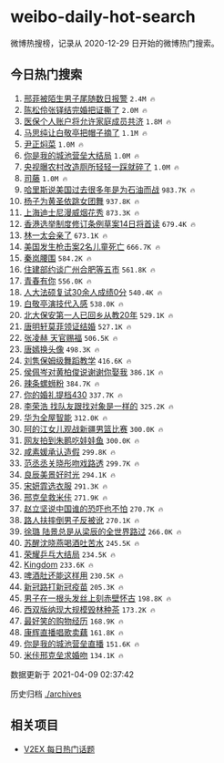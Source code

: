 # weibo-daily-hot-search

微博热搜榜，记录从 2020-12-29 日开始的微博热门搜索。

## 今日热门搜索

<!-- BEGIN -->

1. [邢菲被陌生男子尾随数日报警](https://s.weibo.com/weibo?q=%23%E9%82%A2%E8%8F%B2%E8%A2%AB%E9%99%8C%E7%94%9F%E7%94%B7%E5%AD%90%E5%B0%BE%E9%9A%8F%E6%95%B0%E6%97%A5%E6%8A%A5%E8%AD%A6%23&Refer=top) `2.4M 🔥`
1. [陈松伶张铎结完婚把证撕了](https://s.weibo.com/weibo?q=%23%E9%99%88%E6%9D%BE%E4%BC%B6%E5%BC%A0%E9%93%8E%E7%BB%93%E5%AE%8C%E5%A9%9A%E6%8A%8A%E8%AF%81%E6%92%95%E4%BA%86%23&Refer=top) `2.0M 🔥`
1. [医保个人账户将允许家庭成员共济](https://s.weibo.com/weibo?q=%23%E5%8C%BB%E4%BF%9D%E4%B8%AA%E4%BA%BA%E8%B4%A6%E6%88%B7%E5%B0%86%E5%85%81%E8%AE%B8%E5%AE%B6%E5%BA%AD%E6%88%90%E5%91%98%E5%85%B1%E6%B5%8E%23&Refer=top) `1.8M 🔥`
1. [马思纯让白敬亭把帽子摘了](https://s.weibo.com/weibo?q=%23%E9%A9%AC%E6%80%9D%E7%BA%AF%E8%AE%A9%E7%99%BD%E6%95%AC%E4%BA%AD%E6%8A%8A%E5%B8%BD%E5%AD%90%E6%91%98%E4%BA%86%23&Refer=top) `1.1M 🔥`
1. [尹正焖菜](https://s.weibo.com/weibo?q=%E5%B0%B9%E6%AD%A3%E7%84%96%E8%8F%9C&Refer=top) `1.0M 🔥`
1. [你是我的城池营垒大结局](https://s.weibo.com/weibo?q=%23%E4%BD%A0%E6%98%AF%E6%88%91%E7%9A%84%E5%9F%8E%E6%B1%A0%E8%90%A5%E5%9E%92%E5%A4%A7%E7%BB%93%E5%B1%80%23&Refer=top) `1.0M 🔥`
1. [央视曝农村改造厕所轻轻一踩就碎了](https://s.weibo.com/weibo?q=%23%E5%A4%AE%E8%A7%86%E6%9B%9D%E5%86%9C%E6%9D%91%E6%94%B9%E9%80%A0%E5%8E%95%E6%89%80%E8%BD%BB%E8%BD%BB%E4%B8%80%E8%B8%A9%E5%B0%B1%E7%A2%8E%E4%BA%86%23&Refer=top) `1.0M 🔥`
1. [司藤](https://s.weibo.com/weibo?q=%E5%8F%B8%E8%97%A4&Refer=top) `1.0M 🔥`
1. [哈里斯说美国过去很多年是为石油而战](https://s.weibo.com/weibo?q=%23%E5%93%88%E9%87%8C%E6%96%AF%E8%AF%B4%E7%BE%8E%E5%9B%BD%E8%BF%87%E5%8E%BB%E5%BE%88%E5%A4%9A%E5%B9%B4%E6%98%AF%E4%B8%BA%E7%9F%B3%E6%B2%B9%E8%80%8C%E6%88%98%23&Refer=top) `983.7K 🔥`
1. [杨子为黄圣依跳女团舞](https://s.weibo.com/weibo?q=%23%E6%9D%A8%E5%AD%90%E4%B8%BA%E9%BB%84%E5%9C%A3%E4%BE%9D%E8%B7%B3%E5%A5%B3%E5%9B%A2%E8%88%9E%23&Refer=top) `937.8K 🔥`
1. [上海迪士尼漫威烟花秀](https://s.weibo.com/weibo?q=%E4%B8%8A%E6%B5%B7%E8%BF%AA%E5%A3%AB%E5%B0%BC%E6%BC%AB%E5%A8%81%E7%83%9F%E8%8A%B1%E7%A7%80&Refer=top) `873.3K 🔥`
1. [香港选举制度修订条例草案14日将首读](https://s.weibo.com/weibo?q=%23%E9%A6%99%E6%B8%AF%E9%80%89%E4%B8%BE%E5%88%B6%E5%BA%A6%E4%BF%AE%E8%AE%A2%E6%9D%A1%E4%BE%8B%E8%8D%89%E6%A1%8814%E6%97%A5%E5%B0%86%E9%A6%96%E8%AF%BB%23&Refer=top) `679.4K 🔥`
1. [林一太会亲了](https://s.weibo.com/weibo?q=%23%E6%9E%97%E4%B8%80%E5%A4%AA%E4%BC%9A%E4%BA%B2%E4%BA%86%23&Refer=top) `673.1K 🔥`
1. [美国发生枪击案2名儿童死亡](https://s.weibo.com/weibo?q=%23%E7%BE%8E%E5%9B%BD%E5%8F%91%E7%94%9F%E6%9E%AA%E5%87%BB%E6%A1%882%E5%90%8D%E5%84%BF%E7%AB%A5%E6%AD%BB%E4%BA%A1%23&Refer=top) `666.7K 🔥`
1. [秦岚腰围](https://s.weibo.com/weibo?q=%23%E7%A7%A6%E5%B2%9A%E8%85%B0%E5%9B%B4%23&Refer=top) `584.2K 🔥`
1. [住建部约谈广州合肥等五市](https://s.weibo.com/weibo?q=%23%E4%BD%8F%E5%BB%BA%E9%83%A8%E7%BA%A6%E8%B0%88%E5%B9%BF%E5%B7%9E%E5%90%88%E8%82%A5%E7%AD%89%E4%BA%94%E5%B8%82%23&Refer=top) `561.8K 🔥`
1. [青春有你](https://s.weibo.com/weibo?q=%E9%9D%92%E6%98%A5%E6%9C%89%E4%BD%A0&Refer=top) `556.0K 🔥`
1. [人大法硕复试30余人成绩0分](https://s.weibo.com/weibo?q=%23%E4%BA%BA%E5%A4%A7%E6%B3%95%E7%A1%95%E5%A4%8D%E8%AF%9530%E4%BD%99%E4%BA%BA%E6%88%90%E7%BB%A90%E5%88%86%23&Refer=top) `540.4K 🔥`
1. [白敬亭演技代入感](https://s.weibo.com/weibo?q=%23%E7%99%BD%E6%95%AC%E4%BA%AD%E6%BC%94%E6%8A%80%E4%BB%A3%E5%85%A5%E6%84%9F%23&Refer=top) `538.0K 🔥`
1. [北大保安第一人已回乡从教20年](https://s.weibo.com/weibo?q=%23%E5%8C%97%E5%A4%A7%E4%BF%9D%E5%AE%89%E7%AC%AC%E4%B8%80%E4%BA%BA%E5%B7%B2%E5%9B%9E%E4%B9%A1%E4%BB%8E%E6%95%9920%E5%B9%B4%23&Refer=top) `529.1K 🔥`
1. [唐明轩莫菲领证结婚](https://s.weibo.com/weibo?q=%E5%94%90%E6%98%8E%E8%BD%A9%E8%8E%AB%E8%8F%B2%E9%A2%86%E8%AF%81%E7%BB%93%E5%A9%9A&Refer=top) `527.1K 🔥`
1. [张凌赫 天官赐福](https://s.weibo.com/weibo?q=%E5%BC%A0%E5%87%8C%E8%B5%AB%20%E5%A4%A9%E5%AE%98%E8%B5%90%E7%A6%8F&Refer=top) `506.5K 🔥`
1. [唐嫣换头像](https://s.weibo.com/weibo?q=%23%E5%94%90%E5%AB%A3%E6%8D%A2%E5%A4%B4%E5%83%8F%23&Refer=top) `498.3K 🔥`
1. [刘隽保姆级舞蹈教学](https://s.weibo.com/weibo?q=%23%E5%88%98%E9%9A%BD%E4%BF%9D%E5%A7%86%E7%BA%A7%E8%88%9E%E8%B9%88%E6%95%99%E5%AD%A6%23&Refer=top) `416.6K 🔥`
1. [侯佩岑对黄柏俊说谢谢你娶我](https://s.weibo.com/weibo?q=%23%E4%BE%AF%E4%BD%A9%E5%B2%91%E5%AF%B9%E9%BB%84%E6%9F%8F%E4%BF%8A%E8%AF%B4%E8%B0%A2%E8%B0%A2%E4%BD%A0%E5%A8%B6%E6%88%91%23&Refer=top) `386.1K 🔥`
1. [辣条螺蛳粉](https://s.weibo.com/weibo?q=%23%E8%BE%A3%E6%9D%A1%E8%9E%BA%E8%9B%B3%E7%B2%89%23&Refer=top) `384.7K 🔥`
1. [你的婚礼提档430](https://s.weibo.com/weibo?q=%23%E4%BD%A0%E7%9A%84%E5%A9%9A%E7%A4%BC%E6%8F%90%E6%A1%A3430%23&Refer=top) `337.7K 🔥`
1. [李荣浩 找队友跟找对象是一样的](https://s.weibo.com/weibo?q=%E6%9D%8E%E8%8D%A3%E6%B5%A9%20%E6%89%BE%E9%98%9F%E5%8F%8B%E8%B7%9F%E6%89%BE%E5%AF%B9%E8%B1%A1%E6%98%AF%E4%B8%80%E6%A0%B7%E7%9A%84&Refer=top) `325.2K 🔥`
1. [华为全屋智能](https://s.weibo.com/weibo?q=%E5%8D%8E%E4%B8%BA%E5%85%A8%E5%B1%8B%E6%99%BA%E8%83%BD&Refer=top) `312.0K 🔥`
1. [阿的江女儿观战新疆男篮比赛](https://s.weibo.com/weibo?q=%E9%98%BF%E7%9A%84%E6%B1%9F%E5%A5%B3%E5%84%BF%E8%A7%82%E6%88%98%E6%96%B0%E7%96%86%E7%94%B7%E7%AF%AE%E6%AF%94%E8%B5%9B&Refer=top) `300.0K 🔥`
1. [网友拍到朱鹮吃娃娃鱼](https://s.weibo.com/weibo?q=%23%E7%BD%91%E5%8F%8B%E6%8B%8D%E5%88%B0%E6%9C%B1%E9%B9%AE%E5%90%83%E5%A8%83%E5%A8%83%E9%B1%BC%23&Refer=top) `300.0K 🔥`
1. [咸素媛承认造假](https://s.weibo.com/weibo?q=%23%E5%92%B8%E7%B4%A0%E5%AA%9B%E6%89%BF%E8%AE%A4%E9%80%A0%E5%81%87%23&Refer=top) `299.8K 🔥`
1. [范丞丞关晓彤吻戏路透](https://s.weibo.com/weibo?q=%23%E8%8C%83%E4%B8%9E%E4%B8%9E%E5%85%B3%E6%99%93%E5%BD%A4%E5%90%BB%E6%88%8F%E8%B7%AF%E9%80%8F%23&Refer=top) `299.7K 🔥`
1. [良辰美景好时光](https://s.weibo.com/weibo?q=%E8%89%AF%E8%BE%B0%E7%BE%8E%E6%99%AF%E5%A5%BD%E6%97%B6%E5%85%89&Refer=top) `294.1K 🔥`
1. [宋妍霏选衣服](https://s.weibo.com/weibo?q=%23%E5%AE%8B%E5%A6%8D%E9%9C%8F%E9%80%89%E8%A1%A3%E6%9C%8D%23&Refer=top) `291.3K 🔥`
1. [邢克垒救米佧](https://s.weibo.com/weibo?q=%23%E9%82%A2%E5%85%8B%E5%9E%92%E6%95%91%E7%B1%B3%E4%BD%A7%23&Refer=top) `271.9K 🔥`
1. [赵立坚说中国谁的恐吓也不怕](https://s.weibo.com/weibo?q=%23%E8%B5%B5%E7%AB%8B%E5%9D%9A%E8%AF%B4%E4%B8%AD%E5%9B%BD%E8%B0%81%E7%9A%84%E6%81%90%E5%90%93%E4%B9%9F%E4%B8%8D%E6%80%95%23&Refer=top) `270.7K 🔥`
1. [路人扶摔倒男子反被讹](https://s.weibo.com/weibo?q=%23%E8%B7%AF%E4%BA%BA%E6%89%B6%E6%91%94%E5%80%92%E7%94%B7%E5%AD%90%E5%8F%8D%E8%A2%AB%E8%AE%B9%23&Refer=top) `270.1K 🔥`
1. [徐璐 陆景总是从梁辰的全世界路过](https://s.weibo.com/weibo?q=%E5%BE%90%E7%92%90%20%E9%99%86%E6%99%AF%E6%80%BB%E6%98%AF%E4%BB%8E%E6%A2%81%E8%BE%B0%E7%9A%84%E5%85%A8%E4%B8%96%E7%95%8C%E8%B7%AF%E8%BF%87&Refer=top) `266.0K 🔥`
1. [苏醒沈晓燕喝酒吐苦水](https://s.weibo.com/weibo?q=%23%E8%8B%8F%E9%86%92%E6%B2%88%E6%99%93%E7%87%95%E5%96%9D%E9%85%92%E5%90%90%E8%8B%A6%E6%B0%B4%23&Refer=top) `245.5K 🔥`
1. [荣耀乒乓大结局](https://s.weibo.com/weibo?q=%23%E8%8D%A3%E8%80%80%E4%B9%92%E4%B9%93%E5%A4%A7%E7%BB%93%E5%B1%80%23&Refer=top) `234.5K 🔥`
1. [Kingdom](https://s.weibo.com/weibo?q=Kingdom&Refer=top) `233.6K 🔥`
1. [啤酒肚还能这样用](https://s.weibo.com/weibo?q=%23%E5%95%A4%E9%85%92%E8%82%9A%E8%BF%98%E8%83%BD%E8%BF%99%E6%A0%B7%E7%94%A8%23&Refer=top) `230.5K 🔥`
1. [新冠路打新冠疫苗](https://s.weibo.com/weibo?q=%E6%96%B0%E5%86%A0%E8%B7%AF%E6%89%93%E6%96%B0%E5%86%A0%E7%96%AB%E8%8B%97&Refer=top) `205.3K 🔥`
1. [男子在一根头发丝上刻赤壁怀古](https://s.weibo.com/weibo?q=%E7%94%B7%E5%AD%90%E5%9C%A8%E4%B8%80%E6%A0%B9%E5%A4%B4%E5%8F%91%E4%B8%9D%E4%B8%8A%E5%88%BB%E8%B5%A4%E5%A3%81%E6%80%80%E5%8F%A4&Refer=top) `198.8K 🔥`
1. [西双版纳现大规模毁林种茶](https://s.weibo.com/weibo?q=%23%E8%A5%BF%E5%8F%8C%E7%89%88%E7%BA%B3%E7%8E%B0%E5%A4%A7%E8%A7%84%E6%A8%A1%E6%AF%81%E6%9E%97%E7%A7%8D%E8%8C%B6%23&Refer=top) `173.2K 🔥`
1. [最好笑的购物经历](https://s.weibo.com/weibo?q=%23%E6%9C%80%E5%A5%BD%E7%AC%91%E7%9A%84%E8%B4%AD%E7%89%A9%E7%BB%8F%E5%8E%86%23&Refer=top) `168.9K 🔥`
1. [康辉直播唱歌卖藕](https://s.weibo.com/weibo?q=%23%E5%BA%B7%E8%BE%89%E7%9B%B4%E6%92%AD%E5%94%B1%E6%AD%8C%E5%8D%96%E8%97%95%23&Refer=top) `161.8K 🔥`
1. [你是我的城池营垒直播](https://s.weibo.com/weibo?q=%E4%BD%A0%E6%98%AF%E6%88%91%E7%9A%84%E5%9F%8E%E6%B1%A0%E8%90%A5%E5%9E%92%E7%9B%B4%E6%92%AD&Refer=top) `151.6K 🔥`
1. [米佧邢克垒求婚吻](https://s.weibo.com/weibo?q=%23%E7%B1%B3%E4%BD%A7%E9%82%A2%E5%85%8B%E5%9E%92%E6%B1%82%E5%A9%9A%E5%90%BB%23&Refer=top) `134.1K 🔥`

数据更新于 2021-04-09 02:37:42

<!-- END -->

历史归档 [./archives](./archives)

## 相关项目

- [V2EX 每日热门话题](https://github.com/boojack/v2ex-daily-hot-topic)
